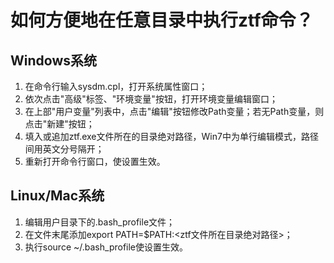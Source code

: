 # 如何方便地在任意目录中执行ztf命令？
## Windows系统
1. 在命令行输入sysdm.cpl，打开系统属性窗口；
2. 依次点击"高级"标签、"环境变量"按钮，打开环境变量编辑窗口；
3. 在上部"用户变量"列表中，点击"编辑"按钮修改Path变量；若无Path变量，则点击"新建"按钮；
4. 填入或追加ztf.exe文件所在的目录绝对路径，Win7中为单行编辑模式，路径间用英文分号隔开；
5. 重新打开命令行窗口，使设置生效。

## Linux/Mac系统
1. 编辑用户目录下的.bash_profile文件；
2. 在文件末尾添加export PATH=$PATH:<ztf文件所在目录绝对路径>；
3. 执行source ~/.bash_profile使设置生效。
